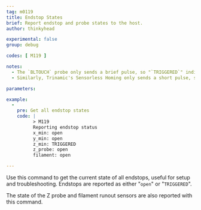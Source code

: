 ```yaml
---
tag: m0119
title: Endstop States
brief: Report endstop and probe states to the host.
author: thinkyhead

experimental: false
group: debug

codes: [ M119 ]

notes:
  - The `BLTOUCH` probe only sends a brief pulse, so "`TRIGGERED`" indicates the probe is in error state.
  - Similarly, Trinamic's Sensorless Homing only sends a short pulse, so for these "`TRIGGERED`" is unusual.

parameters:

example:
  -
    pre: Get all endstop states
    code: |
          > M119
          Reporting endstop status
          x_min: open
          y_min: open
          z_min: TRIGGERED
          z_probe: open
          filament: open

---
```


Use this command to get the current state of all endstops, useful for setup and troubleshooting. Endstops are reported as either "`open`" or "`TRIGGERED`".

The state of the Z probe and filament runout sensors are also reported with this command.
